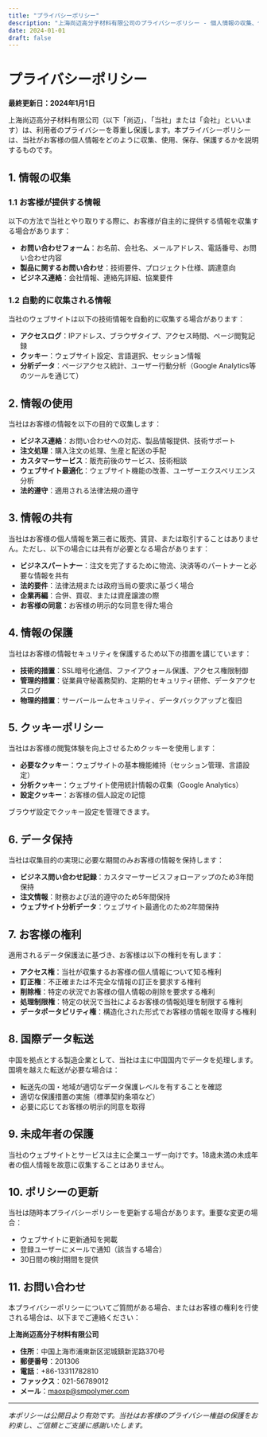 ```yaml
---
title: "プライバシーポリシー"
description: "上海尚迈高分子材料有限公司のプライバシーポリシー - 個人情報の収集、使用、保護方法について"
date: 2024-01-01
draft: false
---
```


# プライバシーポリシー

**最終更新日：2024年1月1日**

上海尚迈高分子材料有限公司（以下「尚迈」、「当社」または「会社」といいます）は、利用者のプライバシーを尊重し保護します。本プライバシーポリシーは、当社がお客様の個人情報をどのように収集、使用、保存、保護するかを説明するものです。

## 1. 情報の収集

### 1.1 お客様が提供する情報
以下の方法で当社とやり取りする際に、お客様が自主的に提供する情報を収集する場合があります：
- **お問い合わせフォーム**：お名前、会社名、メールアドレス、電話番号、お問い合わせ内容
- **製品に関するお問い合わせ**：技術要件、プロジェクト仕様、調達意向
- **ビジネス連絡**：会社情報、連絡先詳細、協業要件

### 1.2 自動的に収集される情報
当社のウェブサイトは以下の技術情報を自動的に収集する場合があります：
- **アクセスログ**：IPアドレス、ブラウザタイプ、アクセス時間、ページ閲覧記録
- **クッキー**：ウェブサイト設定、言語選択、セッション情報
- **分析データ**：ページアクセス統計、ユーザー行動分析（Google Analytics等のツールを通じて）

## 2. 情報の使用

当社はお客様の情報を以下の目的で収集します：
- **ビジネス連絡**：お問い合わせへの対応、製品情報提供、技術サポート
- **注文処理**：購入注文の処理、生産と配送の手配
- **カスタマーサービス**：販売前後のサービス、技術相談
- **ウェブサイト最適化**：ウェブサイト機能の改善、ユーザーエクスペリエンス分析
- **法的遵守**：適用される法律法規の遵守

## 3. 情報の共有

当社はお客様の個人情報を第三者に販売、賃貸、または取引することはありません。ただし、以下の場合には共有が必要となる場合があります：
- **ビジネスパートナー**：注文を完了するために物流、決済等のパートナーと必要な情報を共有
- **法的要件**：法律法規または政府当局の要求に基づく場合
- **企業再編**：合併、買収、または資産譲渡の際
- **お客様の同意**：お客様の明示的な同意を得た場合

## 4. 情報の保護

当社はお客様の情報セキュリティを保護するため以下の措置を講じています：
- **技術的措置**：SSL暗号化通信、ファイアウォール保護、アクセス権限制御
- **管理的措置**：従業員守秘義務契約、定期的セキュリティ研修、データアクセスログ
- **物理的措置**：サーバールームセキュリティ、データバックアップと復旧

## 5. クッキーポリシー

当社はお客様の閲覧体験を向上させるためクッキーを使用します：
- **必要なクッキー**：ウェブサイトの基本機能維持（セッション管理、言語設定）
- **分析クッキー**：ウェブサイト使用統計情報の収集（Google Analytics）
- **設定クッキー**：お客様の個人設定の記憶

ブラウザ設定でクッキー設定を管理できます。

## 6. データ保持

当社は収集目的の実現に必要な期間のみお客様の情報を保持します：
- **ビジネス問い合わせ記録**：カスタマーサービスフォローアップのため3年間保持
- **注文情報**：財務および法的遵守のため5年間保持
- **ウェブサイト分析データ**：ウェブサイト最適化のため2年間保持

## 7. お客様の権利

適用されるデータ保護法に基づき、お客様は以下の権利を有します：
- **アクセス権**：当社が収集するお客様の個人情報について知る権利
- **訂正権**：不正確または不完全な情報の訂正を要求する権利
- **削除権**：特定の状況でお客様の個人情報の削除を要求する権利
- **処理制限権**：特定の状況で当社によるお客様の情報処理を制限する権利
- **データポータビリティ権**：構造化された形式でお客様の情報を取得する権利

## 8. 国際データ転送

中国を拠点とする製造企業として、当社は主に中国国内でデータを処理します。国境を越えた転送が必要な場合は：
- 転送先の国・地域が適切なデータ保護レベルを有することを確認
- 適切な保護措置の実施（標準契約条項など）
- 必要に応じてお客様の明示的同意を取得

## 9. 未成年者の保護

当社のウェブサイトとサービスは主に企業ユーザー向けです。18歳未満の未成年者の個人情報を故意に収集することはありません。

## 10. ポリシーの更新

当社は随時本プライバシーポリシーを更新する場合があります。重要な変更の場合：
- ウェブサイトに更新通知を掲載
- 登録ユーザーにメールで通知（該当する場合）
- 30日間の検討期間を提供

## 11. お問い合わせ

本プライバシーポリシーについてご質問がある場合、またはお客様の権利を行使される場合は、以下までご連絡ください：

**上海尚迈高分子材料有限公司**
- **住所**：中国上海市浦東新区泥城鎮新泥路370号
- **郵便番号**：201306
- **電話**：+86-13311782810
- **ファックス**：021-56789012
- **メール**：maoxp@smpolymer.com

---

*本ポリシーは公開日より有効です。当社はお客様のプライバシー権益の保護をお約束し、ご信頼とご支援に感謝いたします。*